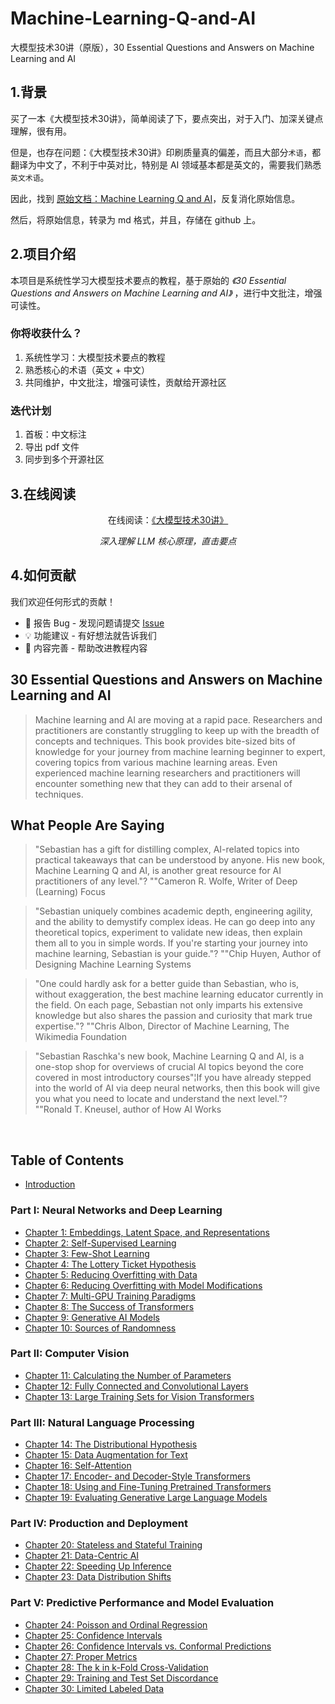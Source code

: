 # Machine-Learning-Q-and-AI

大模型技术30讲（原版），30 Essential Questions and Answers on Machine Learning and AI


## 1.背景

买了一本《大模型技术30讲》，简单阅读了下，要点突出，对于入门、加深关键点理解，很有用。

但是，也存在问题：《大模型技术30讲》印刷质量真的偏差，而且大部分`术语`，都翻译为中文了，不利于中英对比，特别是 AI 领域基本都是英文的，需要我们熟悉`英文术语`。


因此，找到 [原始文档：Machine Learning Q and AI](https://sebastianraschka.com/books/ml-q-and-ai/)，反复消化原始信息。

然后，将原始信息，转录为 md 格式，并且，存储在 github 上。


## 2.项目介绍

本项目是系统性学习大模型技术要点的教程，基于原始的 *《30 Essential Questions and Answers on Machine Learning and AI》* ，进行中文批注，增强可读性。


### 你将收获什么？

1. 系统性学习：大模型技术要点的教程
2. 熟悉核心的术语（英文 + 中文）
3. 共同维护，中文批注，增强可读性，贡献给开源社区

### 迭代计划

1. 首板：中文标注
2. 导出 pdf 文件
3. 同步到多个开源社区



## 3.在线阅读


<div align="center">
  <p>在线阅读：<a href="https://ningg.top/Machine-Learning-Q-and-AI/">《大模型技术30讲》</a></p>
  <p><em>深入理解 LLM 核心原理，直击要点</em></p>
</div>


## 4.如何贡献   

我们欢迎任何形式的贡献！

- 🐛 报告 Bug - 发现问题请提交 [Issue](https://github.com/ningg/Machine-Learning-Q-and-AI/issues)
- 💡 功能建议 - 有好想法就告诉我们
- 📝 内容完善 - 帮助改进教程内容

> [Note]: 后续资料会附上贡献者名单.




## 30 Essential Questions and Answers on Machine Learning and AI

> Machine learning and AI are moving at a rapid pace. Researchers and
> practitioners are constantly struggling to keep up with the breadth of
> concepts and techniques. This book provides bite-sized bits of
> knowledge for your journey from machine learning beginner to expert,
> covering topics from various machine learning areas. Even experienced
> machine learning researchers and practitioners will encounter
> something new that they can add to their arsenal of techniques.



## What People Are Saying

> "Sebastian has a gift for distilling complex, AI-related topics into
> practical takeaways that can be understood by anyone. His new book,
> Machine Learning Q and AI, is another great resource for AI
> practitioners of any level."? ""Cameron R. Wolfe, Writer of Deep
> (Learning) Focus

> "Sebastian uniquely combines academic depth, engineering agility,
> and the ability to demystify complex ideas. He can go deep into any
> theoretical topics, experiment to validate new ideas, then explain
> them all to you in simple words. If you're starting your journey
> into machine learning, Sebastian is your guide."? ""Chip Huyen,
> Author of Designing Machine Learning Systems

> "One could hardly ask for a better guide than Sebastian, who is,
> without exaggeration, the best machine learning educator currently in
> the field. On each page, Sebastian not only imparts his extensive
> knowledge but also shares the passion and curiosity that mark true
> expertise."? ""Chris Albon, Director of Machine Learning, The
> Wikimedia Foundation

> "Sebastian Raschka's new book, Machine Learning Q and AI, is a
> one-stop shop for overviews of crucial AI topics beyond the core
> covered in most introductory courses"¦If you have already stepped
> into the world of AI via deep neural networks, then this book will
> give you what you need to locate and understand the next level."?
> ""Ronald T. Kneusel, author of How AI Works

 

## Table of Contents

- [Introduction](./introduction/_books_ml-q-and-ai-chapters_introduction.md)

### Part I: Neural Networks and Deep Learning

- [Chapter 1: Embeddings, Latent Space, and Representations](./ch01/_books_ml-q-and-ai-ch01.md)
- [Chapter 2: Self-Supervised Learning](./ch02/_books_ml-q-and-ai-ch02.md)
- [Chapter 3: Few-Shot Learning](./ch03/_books_ml-q-and-ai-ch03.md)
- [Chapter 4: The Lottery Ticket  Hypothesis](./ch04/_books_ml-q-and-ai-ch04.md)
- [Chapter 5: Reducing Overfitting with Data](./ch05/_books_ml-q-and-ai-ch05.md)
- [Chapter 6: Reducing Overfitting with Model Modifications](./ch06/_books_ml-q-and-ai-ch06.md)
- [Chapter 7: Multi-GPU Training Paradigms](./ch07/_books_ml-q-and-ai-ch07.md)
- [Chapter 8: The Success of Transformers](./ch08/_books_ml-q-and-ai-ch08.md)
- [Chapter 9: Generative AI Models](./ch09/_books_ml-q-and-ai-ch09.md)
- [Chapter 10: Sources of Randomness](./ch10/_books_ml-q-and-ai-ch10.md)

### Part II: Computer Vision

- [Chapter 11: Calculating the Number of Parameters](./ch11/_books_ml-q-and-ai-ch11.md)
- [Chapter 12: Fully Connected and Convolutional Layers](./ch12/_books_ml-q-and-ai-ch12.md)
- [Chapter 13: Large Training Sets for Vision Transformers](./ch13/_books_ml-q-and-ai-ch13.md)

### Part III: Natural Language Processing

- [Chapter 14: The Distributional Hypothesis](./ch14/_books_ml-q-and-ai-ch14.md)
- [Chapter 15: Data Augmentation for Text](./ch15/_books_ml-q-and-ai-ch15.md)
- [Chapter 16: Self-Attention](./ch16/_books_ml-q-and-ai-ch16.md)
- [Chapter 17: Encoder- and Decoder-Style Transformers](./ch17/_books_ml-q-and-ai-ch17.md)
- [Chapter 18: Using and Fine-Tuning Pretrained Transformers](./ch18/_books_ml-q-and-ai-ch18.md)
- [Chapter 19: Evaluating Generative Large Language Models](./ch19/_books_ml-q-and-ai-ch19.md)

### Part IV: Production and Deployment

- [Chapter 20: Stateless and Stateful Training](./ch20/_books_ml-q-and-ai-ch20.md)
- [Chapter 21: Data-Centric AI](./ch21/_books_ml-q-and-ai-ch21.md)
- [Chapter 22: Speeding Up Inference](./ch22/_books_ml-q-and-ai-ch22.md)
- [Chapter 23: Data Distribution Shifts](./ch23/_books_ml-q-and-ai-ch23.md)

### Part V: Predictive Performance and Model Evaluation

- [Chapter 24: Poisson and Ordinal Regression](./ch24/_books_ml-q-and-ai-ch24.md)
- [Chapter 25: Confidence Intervals](./ch25/_books_ml-q-and-ai-ch25.md)
- [Chapter 26: Confidence Intervals vs. Conformal Predictions](./ch26/_books_ml-q-and-ai-ch26.md)
- [Chapter 27: Proper Metrics](./ch27/_books_ml-q-and-ai-ch27.md)
- [Chapter 28: The k in k-Fold Cross-Validation](./ch28/_books_ml-q-and-ai-ch28.md)
- [Chapter 29: Training and Test Set Discordance](./ch29/_books_ml-q-and-ai-ch29.md)
- [Chapter 30: Limited Labeled Data](./ch30/_books_ml-q-and-ai-ch30.md)




